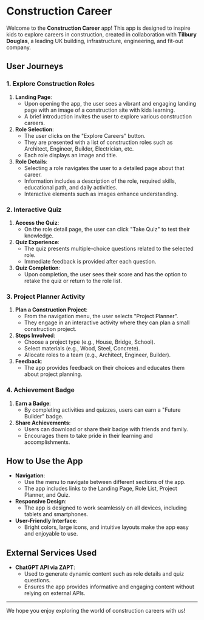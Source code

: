 # Construction Career

Welcome to the **Construction Career** app! This app is designed to inspire kids to explore careers in construction, created in collaboration with **Tilbury Douglas**, a leading UK building, infrastructure, engineering, and fit-out company.

## User Journeys

### 1. Explore Construction Roles

1. **Landing Page**:
   - Upon opening the app, the user sees a vibrant and engaging landing page with an image of a construction site with kids learning.
   - A brief introduction invites the user to explore various construction careers.
2. **Role Selection**:
   - The user clicks on the "Explore Careers" button.
   - They are presented with a list of construction roles such as Architect, Engineer, Builder, Electrician, etc.
   - Each role displays an image and title.
3. **Role Details**:
   - Selecting a role navigates the user to a detailed page about that career.
   - Information includes a description of the role, required skills, educational path, and daily activities.
   - Interactive elements such as images enhance understanding.

### 2. Interactive Quiz

1. **Access the Quiz**:
   - On the role detail page, the user can click "Take Quiz" to test their knowledge.
2. **Quiz Experience**:
   - The quiz presents multiple-choice questions related to the selected role.
   - Immediate feedback is provided after each question.
3. **Quiz Completion**:
   - Upon completion, the user sees their score and has the option to retake the quiz or return to the role list.

### 3. Project Planner Activity

1. **Plan a Construction Project**:
   - From the navigation menu, the user selects "Project Planner".
   - They engage in an interactive activity where they can plan a small construction project.
2. **Steps Involved**:
   - Choose a project type (e.g., House, Bridge, School).
   - Select materials (e.g., Wood, Steel, Concrete).
   - Allocate roles to a team (e.g., Architect, Engineer, Builder).
3. **Feedback**:
   - The app provides feedback on their choices and educates them about project planning.

### 4. Achievement Badge

1. **Earn a Badge**:
   - By completing activities and quizzes, users can earn a "Future Builder" badge.
2. **Share Achievements**:
   - Users can download or share their badge with friends and family.
   - Encourages them to take pride in their learning and accomplishments.

## How to Use the App

- **Navigation**:
  - Use the menu to navigate between different sections of the app.
  - The app includes links to the Landing Page, Role List, Project Planner, and Quiz.
- **Responsive Design**:
  - The app is designed to work seamlessly on all devices, including tablets and smartphones.
- **User-Friendly Interface**:
  - Bright colors, large icons, and intuitive layouts make the app easy and enjoyable to use.

## External Services Used

- **ChatGPT API via ZAPT**:
  - Used to generate dynamic content such as role details and quiz questions.
  - Ensures the app provides informative and engaging content without relying on external APIs.

---

We hope you enjoy exploring the world of construction careers with us!